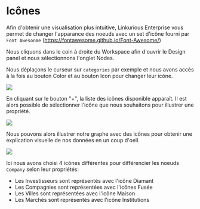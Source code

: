 # Icônes

Afin d'obtenir une visualisation plus intuitive, Linkurious Enterprise vous permet de changer l'apparance des noeuds avec un set d'icône fourni par ```Font Awesonme``` (https://fontawesome.github.io/Font-Awesome/)

Nous cliquons dans le coin à droite du Workspace afin d'ouvrir le Design panel et nous sélectionnons l'onglet Nodes.

Nous déplaçons le curseur sur ```categories``` par exemple et nous avons accès à la fois au bouton Color et au bouton Icon pour changer leur icône.

![](https://github.com/Linkurious/linkurious-enterprise-manual/raw/master/en/style/StartIcons.png)

En cliquant sur le bouton "+", la liste des icônes disponible apparaît. Il est alors possible de sélectionner l'icône que nous souhaitons pour illustrer une propriété. 

![](https://github.com/Linkurious/linkurious-enterprise-manual/raw/master/en/style/LesIcones.png)

Nous pouvons alors illustrer notre graphe avec des icônes pour obtenir une explication visuelle de nos données en un coup d'oeil.

![](https://github.com/Linkurious/linkurious-enterprise-manual/raw/master/en/style/End.png)

Ici nous avons choisi 4 icônes différentes pour différencier les noeuds ```Company``` selon leur propriétés:
- Les Investisseurs sont représentés avec l'icône Diamant
- Les Compagnies sont représentées avec l'icônes Fusée
- Les Villes sont représentées avec l'icône Maison
- Les Marchés sont représentés avec l'icône Institutions